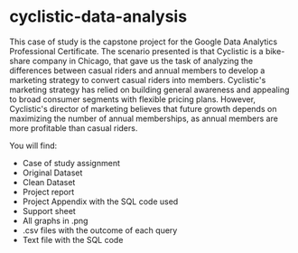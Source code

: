 # cyclistic-data-analysis
This case of study is the capstone project for the Google Data Analytics Professional Certificate. The scenario presented is that Cyclistic is a bike-share company in Chicago, that gave us the task of analyzing the differences between casual riders and annual members to develop a marketing strategy to convert casual riders into members. Cyclistic's marketing strategy has relied on building general awareness and appealing to broad consumer segments with flexible pricing plans. However, Cyclistic's director of marketing believes that future growth depends on maximizing the number of annual memberships, as annual members are more profitable than casual riders.

You will find:
- Case of study assignment
- Original Dataset
- Clean Dataset
- Project report
- Project Appendix with the SQL code used
- Support sheet
- All graphs in .png
- .csv files with the outcome of each query
- Text file with the SQL code
